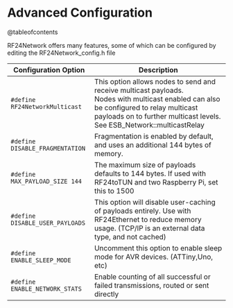 # Advanced Configuration

@tableofcontents

<!-- markdownlint-disable MD033 -->
RF24Network offers many features, some of which can be configured by editing the RF24Network_config.h file

| Configuration Option            | Description                                                                                                                                                                                                            |
| ------------------------------- | ---------------------------------------------------------------------------------------------------------------------------------------------------------------------------------------------------------------------- |
| `#define RF24NetworkMulticast`  | This option allows nodes to send and receive multicast payloads.<br>Nodes with multicast enabled can also be configured to relay multicast payloads on to further multicast levels.<br>See ESB_Network::multicastRelay |
| `#define DISABLE_FRAGMENTATION` | Fragmentation is enabled by default, and uses an additional 144 bytes of memory.                                                                                                                                       |
| `#define MAX_PAYLOAD_SIZE 144`  | The maximum size of payloads defaults to 144 bytes. If used with RF24toTUN and two Raspberry Pi, set this to 1500                                                                                                      |
| `#define DISABLE_USER_PAYLOADS` | This option will disable user-caching of payloads entirely. Use with RF24Ethernet to reduce memory usage. (TCP/IP is an external data type, and not cached)                                                            |
| `#define ENABLE_SLEEP_MODE`     | Uncomment this option to enable sleep mode for AVR devices. (ATTiny,Uno, etc)                                                                                                                                          |
| `#define ENABLE_NETWORK_STATS`  | Enable counting of all successful or failed transmissions, routed or sent directly                                                                                                                                     |
